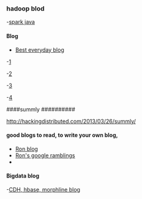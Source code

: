### hadoop blod
-[spark java ](https://vanwilgenburg.wordpress.com/)

#### Blog

- [Best everyday blog](https://news.ycombinator.com/item?id=13849430)

-[1](https://blog.acolyer.org/)

-[2](https://dev.to/)

-[3](http://highscalability.com/)

-[4](https://www.oreilly.com/ideas)


####summly ##########

http://hackingdistributed.com/2013/03/26/summly/

#### good blogs to read, to write your own blog,
- [Ron blog](http://blog.rongarret.info/)
- [Ron's google ramblings](http://www.flownet.com/ron/xooglers.html)
-

#### Bigdata blog

-[CDH, hbase, morphline blog](http://techkites.blogspot.com/search?updated-min=2015-01-01T00:00:00-08:00&updated-max=2016-01-01T00:00:00-08:00&max-results=3)
